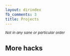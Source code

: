 ```yaml
---
layout: dirindex
fb_comments: 3
title: Projects
---
```

<small>*Not in any sane or particular order*</small>


## More hacks
